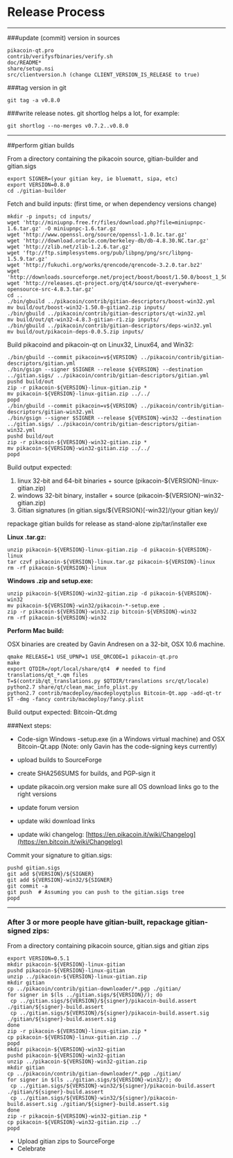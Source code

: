 Release Process
====================

* * *

###update (commit) version in sources


	pikacoin-qt.pro
	contrib/verifysfbinaries/verify.sh
	doc/README*
	share/setup.nsi
	src/clientversion.h (change CLIENT_VERSION_IS_RELEASE to true)

###tag version in git

	git tag -a v0.8.0

###write release notes. git shortlog helps a lot, for example:

	git shortlog --no-merges v0.7.2..v0.8.0

* * *

##perform gitian builds

 From a directory containing the pikacoin source, gitian-builder and gitian.sigs
  
	export SIGNER=(your gitian key, ie bluematt, sipa, etc)
	export VERSION=0.8.0
	cd ./gitian-builder

 Fetch and build inputs: (first time, or when dependency versions change)

	mkdir -p inputs; cd inputs/
	wget 'http://miniupnp.free.fr/files/download.php?file=miniupnpc-1.6.tar.gz' -O miniupnpc-1.6.tar.gz
	wget 'http://www.openssl.org/source/openssl-1.0.1c.tar.gz'
	wget 'http://download.oracle.com/berkeley-db/db-4.8.30.NC.tar.gz'
	wget 'http://zlib.net/zlib-1.2.6.tar.gz'
	wget 'ftp://ftp.simplesystems.org/pub/libpng/png/src/libpng-1.5.9.tar.gz'
	wget 'http://fukuchi.org/works/qrencode/qrencode-3.2.0.tar.bz2'
	wget 'http://downloads.sourceforge.net/project/boost/boost/1.50.0/boost_1_50_0.tar.bz2'
	wget 'http://releases.qt-project.org/qt4/source/qt-everywhere-opensource-src-4.8.3.tar.gz'
	cd ..
	./bin/gbuild ../pikacoin/contrib/gitian-descriptors/boost-win32.yml
	mv build/out/boost-win32-1.50.0-gitian2.zip inputs/
	./bin/gbuild ../pikacoin/contrib/gitian-descriptors/qt-win32.yml
	mv build/out/qt-win32-4.8.3-gitian-r1.zip inputs/
	./bin/gbuild ../pikacoin/contrib/gitian-descriptors/deps-win32.yml
	mv build/out/pikacoin-deps-0.0.5.zip inputs/

 Build pikacoind and pikacoin-qt on Linux32, Linux64, and Win32:
  
	./bin/gbuild --commit pikacoin=v${VERSION} ../pikacoin/contrib/gitian-descriptors/gitian.yml
	./bin/gsign --signer $SIGNER --release ${VERSION} --destination ../gitian.sigs/ ../pikacoin/contrib/gitian-descriptors/gitian.yml
	pushd build/out
	zip -r pikacoin-${VERSION}-linux-gitian.zip *
	mv pikacoin-${VERSION}-linux-gitian.zip ../../
	popd
	./bin/gbuild --commit pikacoin=v${VERSION} ../pikacoin/contrib/gitian-descriptors/gitian-win32.yml
	./bin/gsign --signer $SIGNER --release ${VERSION}-win32 --destination ../gitian.sigs/ ../pikacoin/contrib/gitian-descriptors/gitian-win32.yml
	pushd build/out
	zip -r pikacoin-${VERSION}-win32-gitian.zip *
	mv pikacoin-${VERSION}-win32-gitian.zip ../../
	popd

  Build output expected:

  1. linux 32-bit and 64-bit binaries + source (pikacoin-${VERSION}-linux-gitian.zip)
  2. windows 32-bit binary, installer + source (pikacoin-${VERSION}-win32-gitian.zip)
  3. Gitian signatures (in gitian.sigs/${VERSION}[-win32]/(your gitian key)/

repackage gitian builds for release as stand-alone zip/tar/installer exe

**Linux .tar.gz:**

	unzip pikacoin-${VERSION}-linux-gitian.zip -d pikacoin-${VERSION}-linux
	tar czvf pikacoin-${VERSION}-linux.tar.gz pikacoin-${VERSION}-linux
	rm -rf pikacoin-${VERSION}-linux

**Windows .zip and setup.exe:**

	unzip pikacoin-${VERSION}-win32-gitian.zip -d pikacoin-${VERSION}-win32
	mv pikacoin-${VERSION}-win32/pikacoin-*-setup.exe .
	zip -r pikacoin-${VERSION}-win32.zip bitcoin-${VERSION}-win32
	rm -rf pikacoin-${VERSION}-win32

**Perform Mac build:**

  OSX binaries are created by Gavin Andresen on a 32-bit, OSX 10.6 machine.

	qmake RELEASE=1 USE_UPNP=1 USE_QRCODE=1 pikacoin-qt.pro
	make
	export QTDIR=/opt/local/share/qt4  # needed to find translations/qt_*.qm files
	T=$(contrib/qt_translations.py $QTDIR/translations src/qt/locale)
	python2.7 share/qt/clean_mac_info_plist.py
	python2.7 contrib/macdeploy/macdeployqtplus Bitcoin-Qt.app -add-qt-tr $T -dmg -fancy contrib/macdeploy/fancy.plist

 Build output expected: Bitcoin-Qt.dmg

###Next steps:

* Code-sign Windows -setup.exe (in a Windows virtual machine) and
  OSX Bitcoin-Qt.app (Note: only Gavin has the code-signing keys currently)

* upload builds to SourceForge

* create SHA256SUMS for builds, and PGP-sign it

* update pikacoin.org version
  make sure all OS download links go to the right versions

* update forum version

* update wiki download links

* update wiki changelog: [https://en.pikacoin.it/wiki/Changelog](https://en.bitcoin.it/wiki/Changelog)

Commit your signature to gitian.sigs:

	pushd gitian.sigs
	git add ${VERSION}/${SIGNER}
	git add ${VERSION}-win32/${SIGNER}
	git commit -a
	git push  # Assuming you can push to the gitian.sigs tree
	popd

-------------------------------------------------------------------------

### After 3 or more people have gitian-built, repackage gitian-signed zips:

From a directory containing pikacoin source, gitian.sigs and gitian zips

	export VERSION=0.5.1
	mkdir pikacoin-${VERSION}-linux-gitian
	pushd pikacoin-${VERSION}-linux-gitian
	unzip ../pikacoin-${VERSION}-linux-gitian.zip
	mkdir gitian
	cp ../pikacoin/contrib/gitian-downloader/*.pgp ./gitian/
	for signer in $(ls ../gitian.sigs/${VERSION}/); do
	 cp ../gitian.sigs/${VERSION}/${signer}/pikacoin-build.assert ./gitian/${signer}-build.assert
	 cp ../gitian.sigs/${VERSION}/${signer}/pikacoin-build.assert.sig ./gitian/${signer}-build.assert.sig
	done
	zip -r pikacoin-${VERSION}-linux-gitian.zip *
	cp pikacoin-${VERSION}-linux-gitian.zip ../
	popd
	mkdir pikacoin-${VERSION}-win32-gitian
	pushd pikacoin-${VERSION}-win32-gitian
	unzip ../pikacoin-${VERSION}-win32-gitian.zip
	mkdir gitian
	cp ../pikacoin/contrib/gitian-downloader/*.pgp ./gitian/
	for signer in $(ls ../gitian.sigs/${VERSION}-win32/); do
	 cp ../gitian.sigs/${VERSION}-win32/${signer}/pikacoin-build.assert ./gitian/${signer}-build.assert
	 cp ../gitian.sigs/${VERSION}-win32/${signer}/pikacoin-build.assert.sig ./gitian/${signer}-build.assert.sig
	done
	zip -r pikacoin-${VERSION}-win32-gitian.zip *
	cp pikacoin-${VERSION}-win32-gitian.zip ../
	popd

- Upload gitian zips to SourceForge
- Celebrate 
